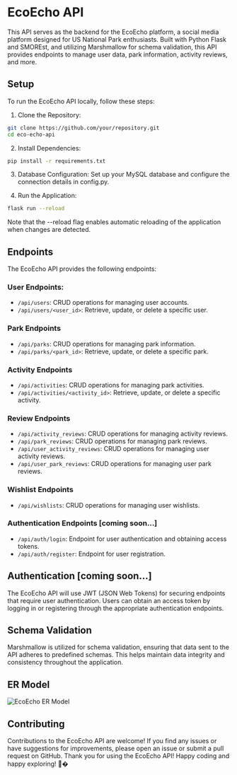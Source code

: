 # EcoEcho API

This API serves as the backend for the EcoEcho platform, a social media platform designed for US National Park enthusiasts. Built with Python Flask and SMOREst, and utilizing Marshmallow for schema validation, this API provides endpoints to manage user data, park information, activity reviews, and more.

## Setup

To run the EcoEcho API locally, follow these steps:

1. Clone the Repository:

```bash
git clone https://github.com/your/repository.git
cd eco-echo-api
```

2. Install Dependencies:

```bash
pip install -r requirements.txt
```

3. Database Configuration:
Set up your MySQL database and configure the connection details in config.py.

4. Run the Application:

```bash
flask run --reload
```

Note that the --reload flag enables automatic reloading of the application when changes are detected.

## Endpoints

The EcoEcho API provides the following endpoints:

### User Endpoints:
- `/api/users`: CRUD operations for managing user accounts.
- `/api/users/<user_id>`: Retrieve, update, or delete a specific user.

### Park Endpoints
- `/api/parks`: CRUD operations for managing park information.
- `/api/parks/<park_id>`: Retrieve, update, or delete a specific park.

### Activity Endpoints
- `/api/activities`: CRUD operations for managing park activities.
- `/api/activities/<activity_id>`: Retrieve, update, or delete a specific activity.

### Review Endpoints
- `/api/activity_reviews`: CRUD operations for managing activity reviews.
- `/api/park_reviews`: CRUD operations for managing park reviews.
- `/api/user_activity_reviews`: CRUD operations for managing user activity reviews.
- `/api/user_park_reviews`: CRUD operations for managing user park reviews.

### Wishlist Endpoints
- `/api/wishlists`: CRUD operations for managing user wishlists.

### Authentication Endpoints [coming soon...]
- `/api/auth/login`: Endpoint for user authentication and obtaining access tokens.
- `/api/auth/register`: Endpoint for user registration.

## Authentication [coming soon...]

The EcoEcho API will use JWT (JSON Web Tokens) for securing endpoints that require user authentication. Users can obtain an access token by logging in or registering through the appropriate authentication endpoints.

## Schema Validation

Marshmallow is utilized for schema validation, ensuring that data sent to the API adheres to predefined schemas. This helps maintain data integrity and consistency throughout the application.

## ER Model
![EcoEcho ER Model](https://github.com/f3igao/eco-echo-api/assets/22878381/b141381a-7c21-4f78-81be-db56f085099b)


## Contributing

Contributions to the EcoEcho API are welcome! If you find any issues or have suggestions for improvements, please open an issue or submit a pull request on GitHub.
Thank you for using the EcoEcho API! Happy coding and happy exploring! 🌲�
